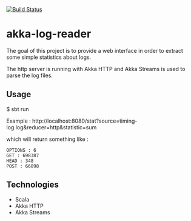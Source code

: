 [![Build Status](https://travis-ci.org/taggiasco/akka-log-reader.svg?branch=master)](https://travis-ci.org/taggiasco/akka-log-reader)

# akka-log-reader

The goal of this project is to provide a web interface in order to extract some simple statistics about logs.

The http server is running with Akka HTTP and Akka Streams is used to parse the log files.



## Usage

$ sbt run

Example : http://localhost:8080/stat?source=timing-log.log&reducer=http&statistic=sum

which will return something like : 

```
OPTIONS : 6
GET : 698387
HEAD : 348
POST : 66898
```



## Technologies

* Scala
* Akka HTTP
* Akka Streams
